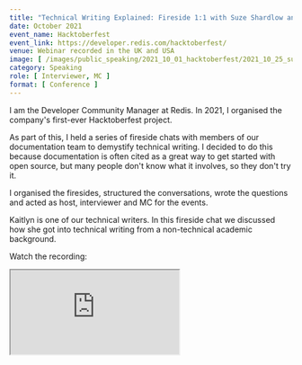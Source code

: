 ```yaml
---
title: "Technical Writing Explained: Fireside 1:1 with Suze Shardlow and Kaitlyn Michael"
date: October 2021
event_name: Hacktoberfest
event_link: https://developer.redis.com/hacktoberfest/
venue: Webinar recorded in the UK and USA
image: [ /images/public_speaking/2021_10_01_hacktoberfest/2021_10_25_suze_kaitlyn_fireside/suze_kaitlyn_fireside.jpg ]
category: Speaking
role: [ Interviewer, MC ]
format: [ Conference ]
---
```


I am the Developer Community Manager at Redis.  In 2021, I organised the company's first-ever Hacktoberfest project.

As part of this, I held a series of fireside chats with members of our documentation team to demystify technical writing.  I decided to do this because documentation is often cited as a great way to get started with open source, but many people don't know what it involves, so they don't try it.

I organised the firesides, structured the conversations, wrote the questions and acted as host, interviewer and MC for the events.

Kaitlyn is one of our technical writers.  In this fireside chat we discussed how she got into technical writing from a non-technical academic background.

Watch the recording:

<div class="embed-responsive embed-responsive-16by9">
  <iframe class="embed-responsive-item" src="https://www.youtube.com/embed/CB3tsJAAPXA" allowfullscreen></iframe>
</div><br/>
